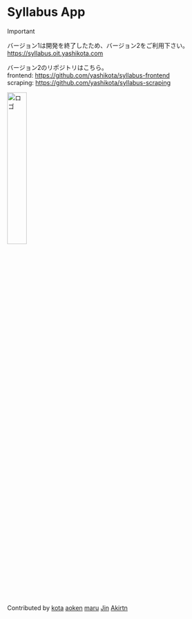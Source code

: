# Syllabus App

> [!IMPORTANT]  
> バージョン1は開発を終了したため、バージョン2をご利用下さい。  
> <https://syllabus.oit.yashikota.com>
>
> バージョン2のリポジトリはこちら。  
> frontend: <https://github.com/yashikota/syllabus-frontend>  
> scraping: <https://github.com/yashikota/syllabus-scraping>  

<img src="https://raw.githubusercontent.com/yashikota/syllabus-v1/master/web/public/icon.webp" width="30%" alt="ロゴ">

Contributed by
[kota](https://github.com/yashikota)
[aoken](https://github.com/aoken7)
[maru](https://github.com/GenichiMaruo)
[Jin](https://github.com/MatsuJin000)
[Akirtn](https://github.com/Akirtn)  
